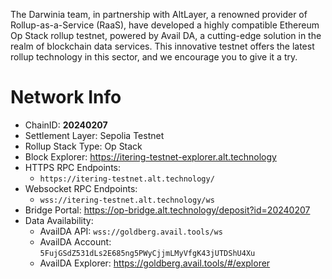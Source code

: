 The Darwinia team, in partnership with AltLayer, a renowned provider of Rollup-as-a-Service (RaaS), have developed a highly compatible Ethereum Op Stack rollup testnet, powered by Avail DA, a cutting-edge solution in the realm of blockchain data services. This innovative testnet offers the latest rollup technology in this sector, and we encourage you to give it a try.

# Network Info

- ChainID: **20240207**
- Settlement Layer: Sepolia Testnet
- Rollup Stack Type: Op Stack
- Block Explorer: https://itering-testnet-explorer.alt.technology
- HTTPS RPC Endpoints:
    - `https://itering-testnet.alt.technology/`
- Websocket RPC Endpoints:
    - `wss://itering-testnet.alt.technology/ws`
- Bridge Portal: https://op-bridge.alt.technology/deposit?id=20240207
- Data Availability:
    - AvailDA API: `wss://goldberg.avail.tools/ws`
    - AvailDA Account: `5FujGSdZ531dLs2E685ng5PWyCjjmLMyVfgK43jUTDShU4Xu`
    - AvailDA Explorer: https://goldberg.avail.tools/#/explorer